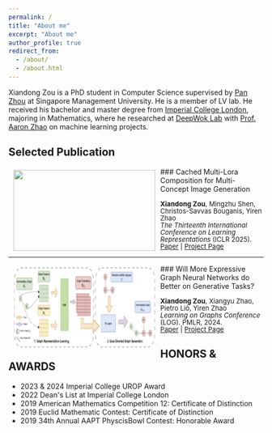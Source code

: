 ```yaml
---
permalink: /
title: "About me"
excerpt: "About me"
author_profile: true
redirect_from: 
  - /about/
  - /about.html
---
```


Xiandong Zou is a PhD student in Computer Science supervised by [Pan Zhou](https://panzhous.github.io/) at Singapore Management University. He is a member of LV lab. He received his bachelor and master degree from [Imperial College London](https://www.imperial.ac.uk/mathematics/), majoring in Mathematics, where he researched at [DeepWok Lab](https://deepwok.github.io/) with [Prof. Aaron Zhao](https://aaron-zhao123.github.io/) on machine learning projects.

Selected Publication
-----
<img style="float: left; margin:5px 10px" src="../images/paper/smot.jng" width="280" height="160">
### Cached Multi-Lora Composition for Multi-Concept Image Generation
<p style="line-height:1.0">
<font size="2">
<b>Xiandong Zou</b>, Mingzhu Shen, Christos-Savvas Bouganis, Yiren Zhao<br />
<i>The Thirteenth International Conference on Learning Representations</i> (ICLR 2025).<br />
<a href="https://arxiv.org/abs/2502.04923">Paper</a> |
<a href="https://github.com/Yqcca/CMLoRA">Project Page</a> 
<br />
</font>
</p>

-----
<img style="float: left; margin:5px 10px" src="../images/paper/gnn.png" width="280" height="160">
### Will More Expressive Graph Neural Networks do Better on Generative Tasks?
<p style="line-height:1.0">
<font size="2">
<b>Xiandong Zou</b>, Xiangyu Zhao, Pietro Liò, Yiren Zhao<br />
<i>Learning on Graphs Conference</i> (LOG). PMLR, 2024.<br />
<a href="https://arxiv.org/abs/2308.11978">Paper</a> |
<a href="https://github.com/Yqcca/graph-generative-models">Project Page</a> 
<br />
</font>
</p>

HONORS & AWARDS
-----
* 2023 & 2024 Imperial College UROP Award
* 2022 Dean's List at Imperial College London
* 2019 American Mathematics Competition 12: Certificate of Distinction
* 2019 Euclid Mathematic Contest: Certificate of Distinction
* 2019 34th Annual AAPT PhyscisBowl Contest: Honorable Award
